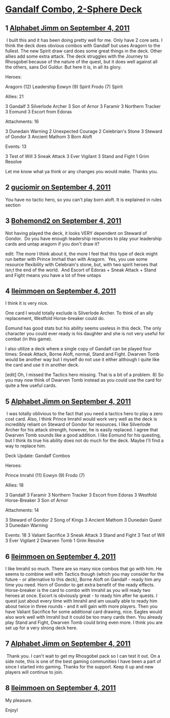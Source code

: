 # [Gandalf Combo, 2-Sphere Deck](https://community.fantasyflightgames.com/topic/52642-gandalf-combo-2-sphere-deck/)

## 1 [Alphabet Jimm on September 4, 2011](https://community.fantasyflightgames.com/topic/52642-gandalf-combo-2-sphere-deck/?do=findComment&comment=523816)

 I built this and it has been doing pretty well for me. Only have 2 core sets. I think the deck does obvious combos with Gandalf but uses Aragorn to the fullest. The new Spirit draw card does some great things in the deck. Other allies add some extra attack. The deck struggles with the Journey to Rhosgobel because of the nature of the quest, but it does well against all the others, sans Dol Guldur. But here it is, in all its glory.

Heroes:

Aragorn (12) Leadership
Eowyn (9) Spirit
Frodo (7) Spirit

Allies: 21

3 Gandalf
3 Silverlode Archer
3 Son of Arnor
3 Faramir
3 Northern Tracker
3 Eomund
3 Escort from Edoras

Attachments: 16

3 Dunedain Warning
2 Unexpected Courage
2 Celebrian's Stone
3 Steward of Gondor
3 Ancient Mathom
3 Born Aloft

Events: 13

3 Test of Will
3 Sneak Attack
3 Ever Vigilant
3 Stand and Fight
1 Grim Resolve

Let me know what ya think or any changes you would make. Thanks you.

## 2 [guciomir on September 4, 2011](https://community.fantasyflightgames.com/topic/52642-gandalf-combo-2-sphere-deck/?do=findComment&comment=523843)

You have no tactic hero, so you can't play born aloft. It is explained in rules section

## 3 [Bohemond2 on September 4, 2011](https://community.fantasyflightgames.com/topic/52642-gandalf-combo-2-sphere-deck/?do=findComment&comment=523898)

Not having played the deck, it looks VERY dependent on Steward of Gondor.  Do you have enough leadership resources to play your leadership cards and untap aragorn if you don't draw it?

edit: The more I think about it, the more I feel that this type of deck might run better with Prince Imrhail than with Aragorn.  Yes, you use some resource flexibility with Celebrain's stone, but, with two spirit heroes that isn;t the end of the world.  And Escort of Edoras + Sneak Attack + Stand and Fight means you have a lot of free untaps

## 4 [lleimmoen on September 4, 2011](https://community.fantasyflightgames.com/topic/52642-gandalf-combo-2-sphere-deck/?do=findComment&comment=523933)

I think it is very nice.

One card I would totally exclude is Silverlode Archer. To think of an ally replacement, Westfold Horse-breaker could do.

Éomund has good stats but his ability seems useless in this deck. The only character you could ever ready is his daughter and she is not very useful for combat (in this game).

I also utilize a deck where a single copy of Gandalf can be played four times: Sneak Attack, Borne Aloft, normal, Stand and Fight. Dwarven Tomb would be another way but I myself do not use it either although I quite like the card and use it in another deck.

[edit] Oh, I missed the Tactics hero missing. That is a bit of a problem. 8) So you may now think of Dwarven Tomb instead as you could use the card for quite a few useful cards.

## 5 [Alphabet Jimm on September 4, 2011](https://community.fantasyflightgames.com/topic/52642-gandalf-combo-2-sphere-deck/?do=findComment&comment=523966)

 I was totally oblivious to the fact that you need a tactics hero to play a zero cost card. Also, I think Prince Imrahil would work very well as the deck is incredibly reliant on Steward of Gondor for resources. I like Silverlode Archer for his attack strength, however, he is easily replaced. I agree that Dwarven Tomb sounds like a good addition. I like Eomund for his questing, but I think its true his ability does not do much for the deck. Maybe I'll find a way to replace him.

Deck Update: Gandalf Combos

Heroes:

Prince Imrahil (11)
Eowyn (9)
Frodo (7)

Allies: 18

3 Gandalf
3 Faramir
3 Northern Tracker
3 Escort from Edoras
3 Westfold Horse-Breaker
3 Son of Arnor

Attachments: 14

3 Steward of Gondor
2 Song of Kings
3 Ancient Mathom
3 Dunedain Quest
3 Dunedain Warning

Events: 18
3 Valiant Sacrifice
3 Sneak Attack
3 Stand and Fight
3 Test of Will
3 Ever Vigilant
2 Dwarven Tomb
1 Grim Resolve

## 6 [lleimmoen on September 4, 2011](https://community.fantasyflightgames.com/topic/52642-gandalf-combo-2-sphere-deck/?do=findComment&comment=523977)

I like Imrahil so much. There are so many nice combos that go with him. He seems to combine well with Tactics though (which you may consider for the future - or alternative to this deck), Borne Aloft on Gandalf - ready him any time you need. Horn of Gondor to get extra benefit of the ready effects. Horse-breaker is the card to combo with Imrahil as you will ready two heroes at once. Escort is obviously great - to ready him after he quests. I quest just about every time with Imrahil and am usually able to ready him about twice in three rounds - and it will gain with more players. Then you have Valiant Sacrifice for some additional card drawing, nice. Eagles would also work well with Imrahil but it could be too many cards then. You already play Stand and Fight, Dwarven Tomb could bring even more. I think you are set up for a very strong deck here.

## 7 [Alphabet Jimm on September 4, 2011](https://community.fantasyflightgames.com/topic/52642-gandalf-combo-2-sphere-deck/?do=findComment&comment=523995)

 Thank you. I can't wait to get my Rhosgobel pack so I can test it out. On a side note, this is one of the best gaming communities I have been a part of since I started into gaming. Thanks for the support. Keep it up and new players will continue to join.

## 8 [lleimmoen on September 4, 2011](https://community.fantasyflightgames.com/topic/52642-gandalf-combo-2-sphere-deck/?do=findComment&comment=524105)

My pleasure.

Enjoy!

